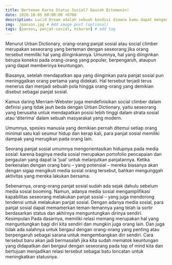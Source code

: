 ```yaml
---
title: Berteman Karna Status Social? Gausah Ditemenin!
date: 2020-10-05 00:00:00 +0700
description: Lucid Dream adalah sebuah kondisi dimana kamu dapat mengontrol mimpi kamu, Bukan hanya itu kalian bahkan bisa menciptakan mimpi sesuai keinginan kalian. misal, bertemu dengan Artis favorite kamu atau Hacker favorite kamu hehe. # Add post description (optional)
img: ./pansos.jpg # Add image post (optional)
tags: [pansos, panjat-sosial, Hiburan] # add tag
---
```


Menurut Urban Dictionary, orang-orang panjat sosial atau social climber merupakan seseorang yang berteman dengan seseorang jika orang tersebut memiliki hal yang diinginkannya. Umumnya, hal yang diinginkan berupa koneksi pada orang-orang yang populer, berpengaruh, ataupun yang dapat memberinya keuntungan.

Biasanya, setelah mendapatkan apa yang diinginkan para panjat sosial pun meninggalkan orang pertama yang didekati. Hal tersebut terjadi terus menerus dan menjadi sebuah pola hingga orang-orang yang demikian disebut sebagai panjat sosial.

Kamus daring Merriam-Webster juga mendefinisikan social climber dalam definisi yang tidak jauh beda dengan Urban Dictionary, yaitu seseorang yang berusaha untuk mendapatkan posisi lebih tinggi dalam strata sosial atau ‘diterima’ dalam sebuah masyarakat yang modern.

Umumnya, spesies manusia yang demikian pernah ditemui setiap orang minimal satu kali seumur hidup dan kerap kali, para panjat sosial memiliki dampak yang merugikan pada orang lain.


Seorang panjat sosial umumnya mengorientasikan hidupnya pada media sosial: karena baginya media sosial merupakan portofolio pencapaian dan pergaulan yang dapat ia ‘jual’ untuk melanjutkan panjatannya. Ketika berkenalan dengan orang baru – yang potensial – mereka biasanya akan dengan sigap mengikuti media sosial orang tersebut, bahkan mengunggah aktivitas yang mereka lakukan bersama.

Sebenarnya, orang-orang panjat sosial sudah ada sejak dahulu sebelum media sosial booming. Namun, adanya media sosial mengamplifikasi kapabilitas seseorang melakukan panjat sosial – yang juga mendorong tendensi untuk melakukan panjat sosial.
Dengan adanya media sosial, para panjat sosial dapat memamerkan teman-temannya yang telah ia sortir berdasarkan status dan akhirnya menguntungkan dirinya sendiri.
Kesimpulan
Pada dasarnya, memiliki relasi memang merupakan hal yang menguntungkan bagi diri kita sendiri dan mungkin juga orang lain. Dan juga tidak ada salahnya untuk bergaul dengan orang-orang yang penting atau berpengaruh sebagai sarana untuk mengembangkan diri sendiri.
Cara tersebut baru akan jadi bermasalah jika kita sudah mematok keuntungan yang didapatkan dari bergaul dengan seseorang pada top of mind kita dan bertujuan menjadikan relasi tersebut sebagai batu loncatan untuk meningkatkan statusnya.